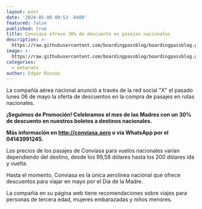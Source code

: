 ```yaml
---
layout: post
date: '2024-05-08 09:53 -0400'
featured: false
published: true
title: Conviasa ofrece 30% de descuento en pasajes nacionales
description: >-
  https://raw.githubusercontent.com/boardingpassblog/boardingpassblog.github.io/main/assets/images/Conviasa-Aviones.jpg
image: >-
  https://raw.githubusercontent.com/boardingpassblog/boardingpassblog.github.io/main/assets/images/Conviasa-Aviones.jpg
categories:
  - enterate
author: Edgar Rincón
---
```

La compañía aérea nacional anunció a través de la red social "X" el pasado lunes 06 de mayo la oferta de descuentos en la compra de pasajes en rutas nacionales.

**¡Seguimos de Promoción! Celebramos el mes de las Madres con un 30% de descuento en nuestros boletos a destinos nacionales.**

**Más información en http://conviasa.aero o vía WhatsApp por el 04143991245.**

Los precios de los pasajes de Conviasa para vuelos nacionales varían dependiendo del destino, desde los 99,58 dólares hasta los 200 dólares ida y vuelta.

Hasta el momento, Conviasa es la única aerolínea nacional que ofrece descuentos para viajar en mayo por el Día de la Madre.

La compañía en su página web tiene recomendaciones sobre viajes para personas de tercera edad, mujeres embarazadas y niños menores.
